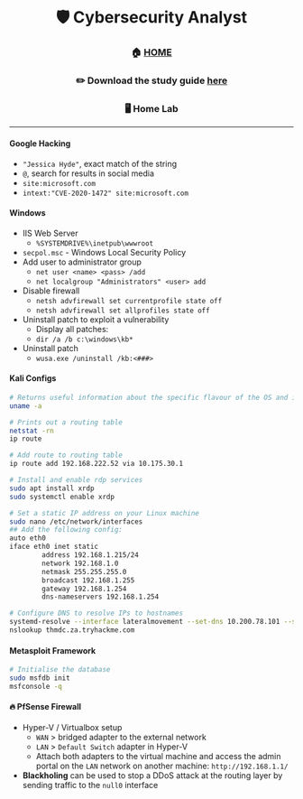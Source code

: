 <div align='center'>

# 🛡️ Cybersecurity Analyst

### 🏠 [HOME](README.md)
### ✏️ Download the study guide [here](https://comptiacdn.azureedge.net/webcontent/docs/default-source/exam-objectives/comptia-cysa-cs0-002-exam-objectives-(6-0).pdf?sfvrsn=86668f47_2)


### 🖥️ Home Lab

</div>


- - -

#### Google Hacking
+ `"Jessica Hyde"`, exact match of the string
+ `@`, search for results in social media
+ `site:microsoft.com`
+ `intext:"CVE-2020-1472" site:microsoft.com`

#### Windows
+ IIS Web Server
   + `%SYSTEMDRIVE%\inetpub\wwwroot`
+ `secpol.msc` - Windows Local Security Policy
+ Add user to administrator group
   + `net user <name> <pass> /add`
   + `net localgroup "Administrators" <user> add`
+ Disable firewall
   + `netsh advfirewall set currentprofile state off`
   + `netsh advfirewall set allprofiles state off`
+ Uninstall patch to exploit a vulnerability
   + Display all patches:
   + `dir /a /b c:\windows\kb*`
+ Uninstall patch
   + `wusa.exe /uninstall /kb:<###>`

#### Kali Configs
  
```sh
# Returns useful information about the specific flavour of the OS and its kernel
uname -a

# Prints out a routing table
netstat -rn
ip route

# Add route to routing table
ip route add 192.168.222.52 via 10.175.30.1

# Install and enable rdp services
sudo apt install xrdp
sudo systemctl enable xrdp

# Set a static IP address on your Linux machine
sudo nano /etc/network/interfaces
## Add the following config: 
auto eth0
iface eth0 inet static
        address 192.168.1.215/24
        network 192.168.1.0
        netmask 255.255.255.0
        broadcast 192.168.1.255
        gateway 192.168.1.254
        dns-nameservers 192.168.1.254

# Configure DNS to resolve IPs to hostnames
systemd-resolve --interface lateralmovement --set-dns 10.200.78.101 --set-domain za.tryhackme.com
nslookup thmdc.za.tryhackme.com
```

#### Metasploit Framework

```sh
# Initialise the database
sudo msfdb init
msfconsole -q
```


#### 🔥 PfSense Firewall
+ Hyper-V / Virtualbox setup
   + `WAN` > bridged adapter to the external network
   + `LAN` > `Default Switch` adapter in Hyper-V
   + Attach both adapters to the virtual machine and access the admin portal on the `LAN` network on another machine: `http://192.168.1.1/`
+ **Blackholing** can be used to stop a DDoS attack at the routing layer by sending traffic to the `null0` interface

